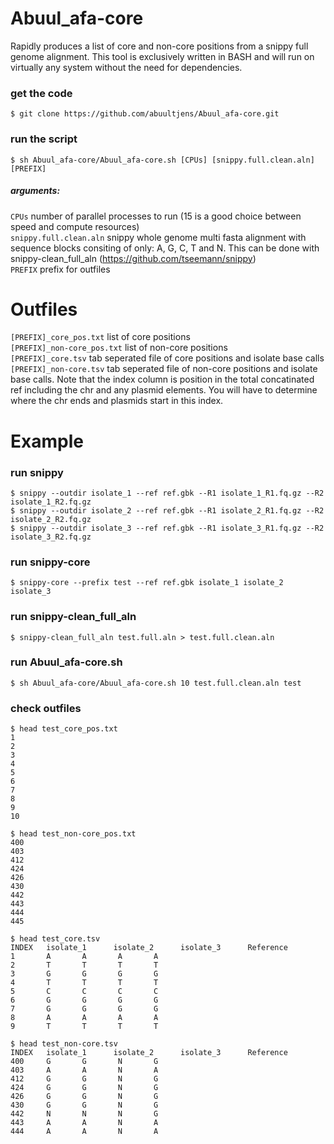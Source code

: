 # Abuul_afa-core
Rapidly produces a list of core and non-core positions from a snippy full genome alignment. This tool is exclusively written in BASH and will run on virtually any system without the need for dependencies. 

### get the code
    $ git clone https://github.com/abuultjens/Abuul_afa-core.git

### run the script  
    $ sh Abuul_afa-core/Abuul_afa-core.sh [CPUs] [snippy.full.clean.aln] [PREFIX]  

##### arguments: 
``CPUs`` number of parallel processes to run (15 is a good choice between speed and compute resources)  
``snippy.full.clean.aln`` snippy whole genome multi fasta alignment with sequence blocks consiting of only: A, G, C, T and N. This can be done with snippy-clean_full_aln (https://github.com/tseemann/snippy)  
``PREFIX`` prefix for outfiles  

# Outfiles

``[PREFIX]_core_pos.txt`` list of core positions  
``[PREFIX]_non-core_pos.txt`` list of non-core positions  
``[PREFIX]_core.tsv`` tab seperated file of core positions and isolate base calls  
``[PREFIX]_non-core.tsv`` tab seperated file of non-core positions and isolate base calls. Note that the index column is position in the total concatinated ref including the chr and any plasmid elements. You will have to determine where the chr ends and plasmids start in this index.

# Example

### run snippy
    $ snippy --outdir isolate_1 --ref ref.gbk --R1 isolate_1_R1.fq.gz --R2 isolate_1_R2.fq.gz  
    $ snippy --outdir isolate_2 --ref ref.gbk --R1 isolate_2_R1.fq.gz --R2 isolate_2_R2.fq.gz  
    $ snippy --outdir isolate_3 --ref ref.gbk --R1 isolate_3_R1.fq.gz --R2 isolate_3_R2.fq.gz
    
### run snippy-core
    $ snippy-core --prefix test --ref ref.gbk isolate_1 isolate_2 isolate_3  
    
### run snippy-clean_full_aln
    $ snippy-clean_full_aln test.full.aln > test.full.clean.aln  
    
### run Abuul_afa-core.sh
    $ sh Abuul_afa-core/Abuul_afa-core.sh 10 test.full.clean.aln test  
    
### check outfiles
    $ head test_core_pos.txt
    1
    2
    3
    4
    5
    6
    7
    8
    9
    10
    
    $ head test_non-core_pos.txt 
    400
    403
    412
    424
    426
    430
    442
    443
    444
    445
    
    $ head test_core.tsv
    INDEX   isolate_1      isolate_2      isolate_3      Reference
    1       A       A       A       A
    2       T       T       T       T
    3       G       G       G       G
    4       T       T       T       T
    5       C       C       C       C
    6       G       G       G       G
    7       G       G       G       G
    8       A       A       A       A
    9       T       T       T       T
    
    $ head test_non-core.tsv
    INDEX   isolate_1      isolate_2      isolate_3      Reference
    400     G       G       N       G
    403     A       A       N       A
    412     G       G       N       G
    424     G       G       N       G
    426     G       G       N       G
    430     G       G       N       G
    442     N       N       N       G
    443     A       A       N       A
    444     A       A       N       A
    

    

